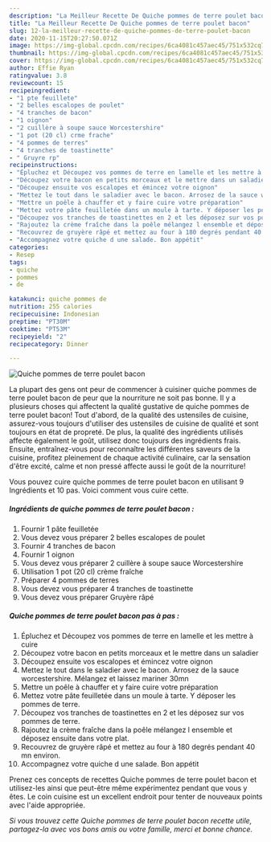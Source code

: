```yaml
---
description: "La Meilleur Recette De Quiche pommes de terre poulet bacon"
title: "La Meilleur Recette De Quiche pommes de terre poulet bacon"
slug: 12-la-meilleur-recette-de-quiche-pommes-de-terre-poulet-bacon
date: 2020-11-15T20:27:50.071Z
image: https://img-global.cpcdn.com/recipes/6ca4081c457aec45/751x532cq70/quiche-pommes-de-terre-poulet-bacon-photo-principale-de-la-recette.jpg
thumbnail: https://img-global.cpcdn.com/recipes/6ca4081c457aec45/751x532cq70/quiche-pommes-de-terre-poulet-bacon-photo-principale-de-la-recette.jpg
cover: https://img-global.cpcdn.com/recipes/6ca4081c457aec45/751x532cq70/quiche-pommes-de-terre-poulet-bacon-photo-principale-de-la-recette.jpg
author: Effie Ryan
ratingvalue: 3.8
reviewcount: 15
recipeingredient:
- "1 pte feuillete"
- "2 belles escalopes de poulet"
- "4 tranches de bacon"
- "1 oignon"
- "2 cuillère à soupe sauce Worcestershire"
- "1 pot (20 cl) crme frache"
- "4 pommes de terres"
- "4 tranches de toastinette"
- " Gruyre rp"
recipeinstructions:
- "Épluchez et Découpez vos pommes de terre en lamelle et les mettre à cuire"
- "Découpez votre bacon en petits morceaux et le mettre dans un saladier"
- "Découpez ensuite vos escalopes et émincez votre oignon"
- "Mettez le tout dans le saladier avec le bacon. Arrosez de la sauce worcestershire. Mélangez et laissez mariner 30mn"
- "Mettre un poêle à chauffer et y faire cuire votre préparation"
- "Mettez votre pâte feuilletée dans un moule à tarte. Y déposer les pommes de terre."
- "Découpez vos tranches de toastinettes en 2 et les déposez sur vos pommes de terre."
- "Rajoutez la crème fraîche dans la poêle mélangez l ensemble et déposez ensuite dans votre plat."
- "Recouvrez de gruyère râpé et mettez au four à 180 degrés pendant 40 mn environ."
- "Accompagnez votre quiche d une salade. Bon appétit"
categories:
- Resep
tags:
- quiche
- pommes
- de

katakunci: quiche pommes de 
nutrition: 255 calories
recipecuisine: Indonesian
preptime: "PT30M"
cooktime: "PT53M"
recipeyield: "2"
recipecategory: Dinner

---
```



![Quiche pommes de terre poulet bacon](https://img-global.cpcdn.com/recipes/6ca4081c457aec45/751x532cq70/quiche-pommes-de-terre-poulet-bacon-photo-principale-de-la-recette.jpg)

La plupart des gens ont peur de commencer à cuisiner quiche pommes de terre poulet bacon de peur que la nourriture ne soit pas bonne. Il y a plusieurs choses qui affectent la qualité gustative de quiche pommes de terre poulet bacon! Tout d'abord, de la qualité des ustensiles de cuisine, assurez-vous toujours d'utiliser des ustensiles de cuisine de qualité et sont toujours en état de propreté. De plus, la qualité des ingrédients utilisés affecte également le goût, utilisez donc toujours des ingrédients frais. Ensuite, entraînez-vous pour reconnaître les différentes saveurs de la cuisine, profitez pleinement de chaque activité culinaire, car la sensation d'être excité, calme et non pressé affecte aussi le goût de la nourriture!

<!--inarticleads1-->

Vous pouvez cuire quiche pommes de terre poulet bacon en utilisant 9 Ingrédients et 10 pas. Voici comment vous cuire cette.

##### Ingrédients de quiche pommes de terre poulet bacon :

1. Fournir 1 pâte feuilletée
1. Vous devez vous préparer 2 belles escalopes de poulet
1. Fournir 4 tranches de bacon
1. Fournir 1 oignon
1. Vous devez vous préparer 2 cuillère à soupe sauce Worcestershire
1. Utilisation 1 pot (20 cl) crème fraîche
1. Préparer 4 pommes de terres
1. Vous devez vous préparer 4 tranches de toastinette
1. Vous devez vous préparer  Gruyère râpé




<!--inarticleads2-->

##### Quiche pommes de terre poulet bacon pas à pas :

1. Épluchez et Découpez vos pommes de terre en lamelle et les mettre à cuire
1. Découpez votre bacon en petits morceaux et le mettre dans un saladier
1. Découpez ensuite vos escalopes et émincez votre oignon
1. Mettez le tout dans le saladier avec le bacon. Arrosez de la sauce worcestershire. Mélangez et laissez mariner 30mn
1. Mettre un poêle à chauffer et y faire cuire votre préparation
1. Mettez votre pâte feuilletée dans un moule à tarte. Y déposer les pommes de terre.
1. Découpez vos tranches de toastinettes en 2 et les déposez sur vos pommes de terre.
1. Rajoutez la crème fraîche dans la poêle mélangez l ensemble et déposez ensuite dans votre plat.
1. Recouvrez de gruyère râpé et mettez au four à 180 degrés pendant 40 mn environ.
1. Accompagnez votre quiche d une salade. Bon appétit




<!--inarticleads1-->

<p>
Prenez ces concepts de recettes Quiche pommes de terre poulet bacon et utilisez-les ainsi que peut-être même expérimentez pendant que vous y êtes. Le coin cuisine est un excellent endroit pour tenter de nouveaux points avec l'aide appropriée.
</p>

<p>
<i>Si vous trouvez cette Quiche pommes de terre poulet bacon recette utile, partagez-la avec vos bons amis ou votre famille, merci et bonne chance.</i>
</p>
